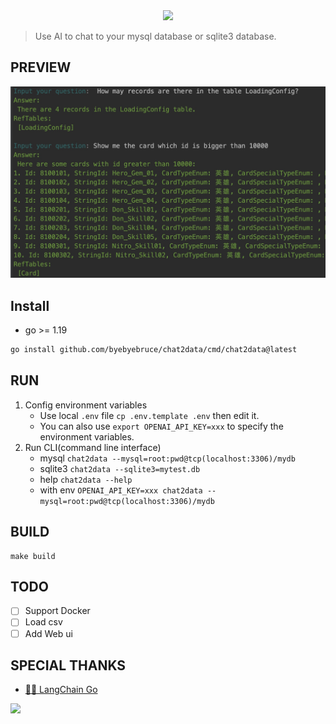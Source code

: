 <div align="center">
            <img src="https://readme-typing-svg.demolab.com/?lines=Chat+2+Data&size=50&height=80&center=true&vCenter=true&&duration=1000&pause=5000">
        </div>

> Use AI to chat to your mysql database or sqlite3 database.

## PREVIEW
![](doc/preview.jpg)

## Install
* go >= 1.19
```bash
go install github.com/byebyebruce/chat2data/cmd/chat2data@latest
```

## RUN
1. Config environment variables 
   * Use local `.env` file `cp .env.template .env` then edit it.  
   * You can also use `export OPENAI_API_KEY=xxx` to specify the environment variables.
2. Run CLI(command line interface)
   * mysql `chat2data --mysql=root:pwd@tcp(localhost:3306)/mydb` 
   * sqlite3 `chat2data --sqlite3=mytest.db`
   * help `chat2data --help`
   * with env `OPENAI_API_KEY=xxx chat2data --mysql=root:pwd@tcp(localhost:3306)/mydb`

## BUILD
```base
make build
```
## TODO
- [ ] Support Docker
- [ ] Load csv
- [ ] Add Web ui

## SPECIAL THANKS
* [🦜️🔗 LangChain Go](https://github.com/tmc/langchaingo)

![](https://hits.sh/github.com/byebyebruce/chat2data/doc/hits.svg?label=%F0%9F%91%80)
